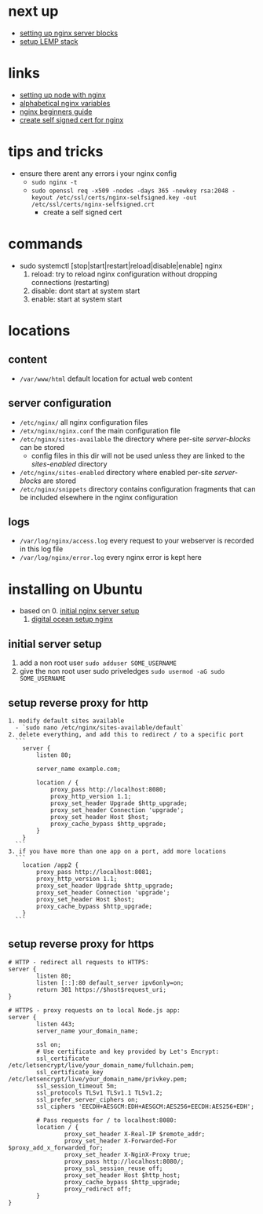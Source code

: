 # next up
  - [setting up nginx server blocks](https://www.digitalocean.com/community/tutorials/how-to-set-up-nginx-server-blocks-virtual-hosts-on-ubuntu-16-04)
  - [setup LEMP stack](https://www.digitalocean.com/community/tutorials/how-to-install-linux-nginx-mysql-php-lemp-stack-in-ubuntu-16-04)
# links
  - [setting up node with nginx](https://www.digitalocean.com/community/tutorials/how-to-set-up-a-node-js-application-for-production-on-ubuntu-16-04)
  - [alphabetical nginx variables](http://nginx.org/en/docs/varindex.html)
  - [nginx beginners guide](http://nginx.org/en/docs/beginners_guide.html)
  - [create self signed cert for nginx](https://www.digitalocean.com/community/tutorials/how-to-create-a-self-signed-ssl-certificate-for-nginx-in-ubuntu-16-04)

# tips and tricks
  - ensure there arent any errors i your nginx config
    - `sudo nginx -t`
    - `sudo openssl req -x509 -nodes -days 365 -newkey rsa:2048 -keyout /etc/ssl/certs/nginx-selfsigned.key -out /etc/ssl/certs/nginx-selfsigned.crt`
      - create a self signed cert
# commands
  - sudo systemctl [stop|start|restart|reload|disable|enable] nginx
    1. reload: try to reload nginx configuration without dropping connections (restarting)
    2. disable: dont start at system start
    3. enable: start at system start
# locations
## content
  - `/var/www/html` default location for actual web content
## server configuration
  - `/etc/nginx/` all nginx configuration files
  - `/etx/nginx/nginx.conf` the main configuration file
  - `/etc/nginx/sites-available` the directory where per-site *server-blocks* can be stored
    - config files in this dir will not be used unless they are linked to the *sites-enabled* directory
  - `/etc/nginx/sites-enabled` directory where enabled per-site *server-blocks* are stored
  - `/etc/nginx/snippets` directory contains configuration fragments that can be included elsewhere in the nginx configuration
## logs
  - `/var/log/nginx/access.log` every request to your webserver is recorded in this log file
  - `/var/log/nginx/error.log` every nginx error is kept here



# installing on Ubuntu
  - based on
    0. [initial nginx server setup](https://www.digitalocean.com/community/tutorials/initial-server-setup-with-ubuntu-16-04)
    1. [digital ocean setup nginx](https://www.digitalocean.com/community/tutorials/how-to-install-nginx-on-ubuntu-16-04)
## initial server setup
  1. add a non root user
    `sudo adduser SOME_USERNAME`
  2. give the non root user sudo priveledges
    `sudo usermod -aG sudo SOME_USERNAME`
## setup reverse proxy for http
    1. modify default sites available
      - `sudo nano /etc/nginx/sites-available/default`
    2. delete everything, and add this to redirect / to a specific port
      ```
        server {
            listen 80;

            server_name example.com;

            location / {
                proxy_pass http://localhost:8080;
                proxy_http_version 1.1;
                proxy_set_header Upgrade $http_upgrade;
                proxy_set_header Connection 'upgrade';
                proxy_set_header Host $host;
                proxy_cache_bypass $http_upgrade;
            }
        }
      ```
    3. if you have more than one app on a port, add more locations
      ```
        location /app2 {
            proxy_pass http://localhost:8081;
            proxy_http_version 1.1;
            proxy_set_header Upgrade $http_upgrade;
            proxy_set_header Connection 'upgrade';
            proxy_set_header Host $host;
            proxy_cache_bypass $http_upgrade;
        }
      ```
## setup reverse proxy for https
```
# HTTP - redirect all requests to HTTPS:
server {
        listen 80;
        listen [::]:80 default_server ipv6only=on;
        return 301 https://$host$request_uri;
}

# HTTPS - proxy requests on to local Node.js app:
server {
        listen 443;
        server_name your_domain_name;

        ssl on;
        # Use certificate and key provided by Let's Encrypt:
        ssl_certificate /etc/letsencrypt/live/your_domain_name/fullchain.pem;
        ssl_certificate_key /etc/letsencrypt/live/your_domain_name/privkey.pem;
        ssl_session_timeout 5m;
        ssl_protocols TLSv1 TLSv1.1 TLSv1.2;
        ssl_prefer_server_ciphers on;
        ssl_ciphers 'EECDH+AESGCM:EDH+AESGCM:AES256+EECDH:AES256+EDH';

        # Pass requests for / to localhost:8080:
        location / {
                proxy_set_header X-Real-IP $remote_addr;
                proxy_set_header X-Forwarded-For $proxy_add_x_forwarded_for;
                proxy_set_header X-NginX-Proxy true;
                proxy_pass http://localhost:8080/;
                proxy_ssl_session_reuse off;
                proxy_set_header Host $http_host;
                proxy_cache_bypass $http_upgrade;
                proxy_redirect off;
        }
}
```
